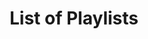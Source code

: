 ---
layout: index
title: List of Playlists
playlists: [
    the-origin,
    the-experiment,
    the-prototype,
    the-chill,
    the-house,
    three-piece1,
    three-piece2
]
---